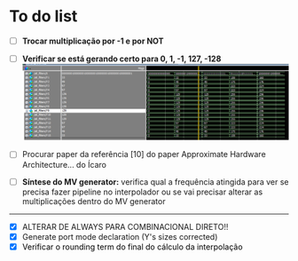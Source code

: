 # To do list

- [ ] **Trocar multiplicação por -1 e por NOT**
- [ ] **Verificar se está gerando certo para 0, 1, -1, 127, -128**![Alt text](images/verify.png)

- [ ] Procurar paper  da referência [10] do paper Approximate Hardware Architecture... do Ícaro

- [ ] **Síntese do MV generator:** verifica qual a frequência atingida para ver se precisa fazer pipeline no interpolador ou se vai precisar alterar as multiplicações dentro do MV generator
---
- [x] ALTERAR DE ALWAYS PARA COMBINACIONAL DIRETO!!
- [x] Generate port mode declaration (Y's sizes corrected)
- [x] <span style="color:black">Verificar o rounding term do final do cálculo da interpolação</span> 